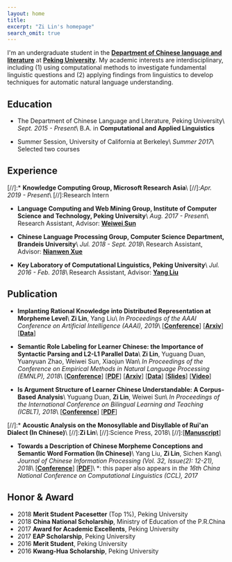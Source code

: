 ```yaml
---
layout: home
title: 
excerpt: "Zi Lin's homepage"
search_omit: true
---
```


I'm an undergraduate student in the [**Department of Chinese language and literature**](http://chinese.pku.edu.cn/) at [**Peking University**](http://pku.edu.cn). My academic interests are interdisciplinary, including (1) using computational methods to investigate fundamental linguistic questions and (2) applying findings from linguistics to develop techniques for automatic natural language understanding.

## Education
* The Department of Chinese Language and Literature, Peking University\\
*Sept. 2015 - Present*\\
B.A. in **Computational and Applied Linguistics**

* Summer Session, University of California at Berkeley\\
*Summer 2017*\\
Selected two courses

## Experience
[//]:* **Knowledge Computing Group, Microsoft Research Asia**\\
[//]:*Apr. 2019 - Present*\\
[//]:Research Intern

* **Language Computing and Web Mining Group, Institute of Computer Science and Technology, Peking University**\\
*Aug. 2017 - Present*\\
Research Assistant, Advisor: [**Weiwei Sun**](https://wsun106.github.io/index.html)

* **Chinese Language Processing Group, Computer Science Department, Brandeis University**\\
*Jul. 2018 - Sept. 2018*\\
Research Assistant, Advisor: [**Nianwen Xue**](http://www.cs.brandeis.edu/~xuen/)

* **Key Laboratory of Computational Linguistics, Peking University**\\
*Jul. 2016 - Feb. 2018*\\
Research Assistant, Advisor: [**Yang Liu**](http://eecs.pku.edu.cn/EN/People/Faculty/Detail/?ID=6029)

## Publication
* **Implanting Rational Knowledge into Distributed Representation at Morpheme Level**\\
**Zi Lin**, Yang Liu\\
*In Proceedings of the AAAI Conference on Artificial Intelligence (AAAI), 2019*\\
\[[**Conference**](https://aaai.org/Conferences/AAAI-19/)\] \[[**Arxiv**](https://arxiv.org/abs/1811.10188)\] \[[**Data**](https://github.com/zi-lin/MC)\]

* **Semantic Role Labeling for Learner Chinese: the Importance of Syntactic Parsing and L2-L1 Parallel Data**\\
**Zi Lin**, Yuguang Duan, Yuanyuan Zhao, Weiwei Sun, Xiaojun Wan\\
*In Proceedings of the Conference on Empirical Methods in Natural Language Processing (EMNLP), 2018*\\
\[[**Conference**](http://emnlp2018.org/)\] \[[**PDF**](http://aclweb.org/anthology/D18-1414)\] \[[**Arxiv**](https://arxiv.org/abs/1808.09409)\] \[[**Data**](https://github.com/pkucoli/srl4il)\] \[[**Slides**](./pdf/srl4il_slides.pdf)\] \[[**Video**](https://vimeo.com/306119942)\]

* **Is Argument Structure of Learner Chinese Understandable: A Corpus-Based Analysis**\\
Yuguang Duan, **Zi Lin**, Weiwei Sun\\
*In Proceedings of the International Conference on Bilingual Learning and Teaching (ICBLT), 2018*\\
\[[**Conference**](http://ouhk2018icblt.mozello.com/)\] \[[**PDF**](./pdf/icblt2018.pdf)\]

[//]:* **Acoustic Analysis on the Monosyllable and Disyllable of Rui'an Dialect (In Chinese)**\\
[//]:**Zi Lin**\\
[//]:Science Press, 2018\\
[//]:\[[**Manuscript**](./pdf/ruian-dialect.pdf)\]

* **Towards a Description of Chinese Morpheme Conceptions and Semantic Word Formation (In Chinese)**\\
Yang Liu, **Zi Lin**, Sichen Kang\\
*Journal of Chinese Information Processing (Vol. 32, Issue(2): 12-21), 2018*\\
\[[**Conference**](http://www.cips-cl.org/static/CCL2017/en/callfor.html)\] \[[**PDF**](http://jcip.cipsc.org.cn/CN/article/downloadArticleFile.do?attachType=PDF&id=2510)\]\\
\*: this paper also appears in *the 16th China National Conference on Computational Linguistics (CCL), 2017*

## Honor & Award
* 2018 **Merit Student Pacesetter** (Top 1%), Peking University
* 2018 **China National Scholarship**, Ministry of Education of the P.R.China
* 2017 **Award for Academic Excellents**, Peking University
* 2017 **EAP Scholarship**, Peking University
* 2016 **Merit Student**, Peking University
* 2016 **Kwang-Hua Scholarship**, Peking University